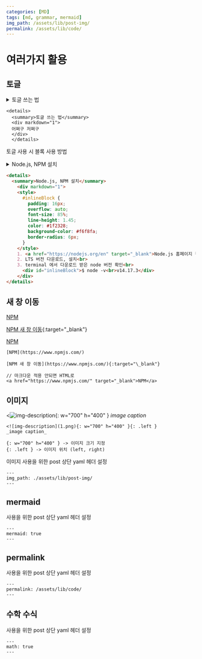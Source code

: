 ```yaml
---
categories: [MD]
tags: [md, grammar, mermaid]
img_path: /assets/lib/post-img/
permalink: /assets/lib/code/
---
```


# 여러가지 활용

## 토글

  <details>
  <summary>토글 쓰는 법</summary>
  <div markdown="1">
  어쩌구 저쩌구
  </div>
  </details>

```
<details>
  <summary>토글 쓰는 법</summary>
  <div markdown="1">
  어쩌구 저쩌구
  </div>
  </details>
```

토글 사용 시 블록 사용 방법

  <details>
    <summary>Node.js, NPM 설치</summary>
      <div markdown="1">
      <style>
        #inlineBlock {
          padding: 16px;
          overflow: auto;
          font-size: 85%;
          line-height: 1.45;
          color: #1f2328;
          background-color: #f6f8fa;
          border-radius: 6px;
        }
      </style>
      1. <a href="https://nodejs.org/en" target="_blank">Node.js 홈페이지 접속</a><br>
      2. LTS 버전 다운로드, 설치<br>
      3. terminal 에서 다운로드 받은 node 버전 확인<br>
        <div id="inlineBlock">$ node -v<br>v14.17.3</div>
      </div>
  </details>

```md
<details>
  <summary>Node.js, NPM 설치</summary>
    <div markdown="1">
    <style>
      #inlineBlock {
        padding: 16px;
        overflow: auto;
        font-size: 85%;
        line-height: 1.45;
        color: #1f2328;
        background-color: #f6f8fa;
        border-radius: 6px;
      }
    </style>
    1. <a href="https://nodejs.org/en" target="_blank">Node.js 홈페이지 접속</a><br>
    2. LTS 버전 다운로드, 설치<br>
    3. terminal 에서 다운로드 받은 node 버전 확인<br>
      <div id="inlineBlock">$ node -v<br>v14.17.3</div>
    </div>
</details>
```

## 새 창 이동

[NPM](https://www.npmjs.com/)

[NPM 새 창 이동](https://www.npmjs.com/){:target="\_blank"}

<a href="https://www.npmjs.com/" target="_blank">NPM</a>

```
[NPM](https://www.npmjs.com/)

[NPM 새 창 이동](https://www.npmjs.com/){:target="\_blank"}

// 마크다운 적용 안되면 HTML로
<a href="https://www.npmjs.com/" target="_blank">NPM</a>
```

## 이미지

<![img-description](1.png){: w="700" h="400" }
_image caption_

```
<![img-description](1.png){: w="700" h="400" }{: .left }
_image caption_

{: w="700" h="400" } -> 이미지 크기 지정
{: .left } -> 이미지 위치 (left, right)
```

이미지 사용을 위한 post 상단 yaml 헤더 설정

```
---
img_path: ./assets/lib/post-img/
---
```

## mermaid

사용을 위한 post 상단 yaml 헤더 설정

```
---
mermaid: true
---
```

## permalink

사용을 위한 post 상단 yaml 헤더 설정

```
---
permalink: /assets/lib/code/
---
```

## 수학 수식

사용을 위한 post 상단 yaml 헤더 설정

```
---
math: true
---
```
